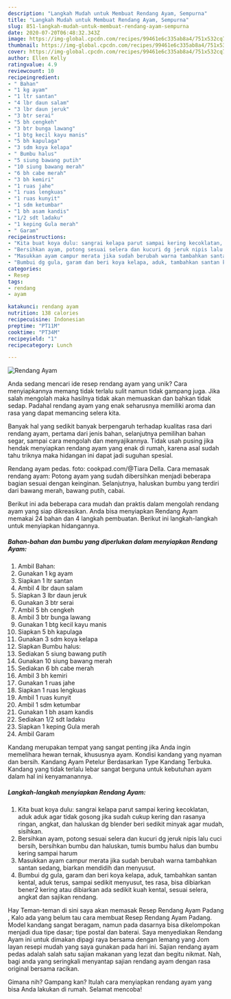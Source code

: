 ```yaml
---
description: "Langkah Mudah untuk Membuat Rendang Ayam, Sempurna"
title: "Langkah Mudah untuk Membuat Rendang Ayam, Sempurna"
slug: 851-langkah-mudah-untuk-membuat-rendang-ayam-sempurna
date: 2020-07-20T06:48:32.343Z
image: https://img-global.cpcdn.com/recipes/99461e6c335ab8a4/751x532cq70/rendang-ayam-foto-resep-utama.jpg
thumbnail: https://img-global.cpcdn.com/recipes/99461e6c335ab8a4/751x532cq70/rendang-ayam-foto-resep-utama.jpg
cover: https://img-global.cpcdn.com/recipes/99461e6c335ab8a4/751x532cq70/rendang-ayam-foto-resep-utama.jpg
author: Ellen Kelly
ratingvalue: 4.9
reviewcount: 10
recipeingredient:
- " Bahan"
- "1 kg ayam"
- "1 ltr santan"
- "4 lbr daun salam"
- "3 lbr daun jeruk"
- "3 btr serai"
- "5 bh cengkeh"
- "3 btr bunga lawang"
- "1 btg kecil kayu manis"
- "5 bh kapulaga"
- "3 sdm koya kelapa"
- " Bumbu halus"
- "5 siung bawang putih"
- "10 siung bawang merah"
- "6 bh cabe merah"
- "3 bh kemiri"
- "1 ruas jahe"
- "1 ruas lengkuas"
- "1 ruas kunyit"
- "1 sdm ketumbar"
- "1 bh asam kandis"
- "1/2 sdt ladaku"
- "1 keping Gula merah"
- " Garam"
recipeinstructions:
- "Kita buat koya dulu: sangrai kelapa parut sampai kering kecoklatan, aduk aduk agar tidak gosong jika sudah cukup kering dan rasanya ringan, angkat, dan haluskan dg blender beri sedikit minyak agar mudah, sisihkan."
- "Bersihkan ayam, potong sesuai selera dan kucuri dg jeruk nipis lalu cuci bersih, bersihkan bumbu dan haluskan, tumis bumbu halus dan bumbu kering sampai harum"
- "Masukkan ayam campur merata jika sudah berubah warna tambahkan santan sedang, biarkan mendidih dan menyusut."
- "Bumbui dg gula, garam dan beri koya kelapa, aduk, tambahkan santan kental, aduk terus, sampai sedikit menyusut, tes rasa, bisa dibiarkan bener2 kering atau dibiarkan ada sedikit kuah kental, sesuai selera, angkat dan sajikan rendang."
categories:
- Resep
tags:
- rendang
- ayam

katakunci: rendang ayam 
nutrition: 138 calories
recipecuisine: Indonesian
preptime: "PT11M"
cooktime: "PT34M"
recipeyield: "1"
recipecategory: Lunch

---
```



![Rendang Ayam](https://img-global.cpcdn.com/recipes/99461e6c335ab8a4/751x532cq70/rendang-ayam-foto-resep-utama.jpg)

Anda sedang mencari ide resep rendang ayam yang unik? Cara menyiapkannya memang tidak terlalu sulit namun tidak gampang juga. Jika salah mengolah maka hasilnya tidak akan memuaskan dan bahkan tidak sedap. Padahal rendang ayam yang enak seharusnya memiliki aroma dan rasa yang dapat memancing selera kita.

Banyak hal yang sedikit banyak berpengaruh terhadap kualitas rasa dari rendang ayam, pertama dari jenis bahan, selanjutnya pemilihan bahan segar, sampai cara mengolah dan menyajikannya. Tidak usah pusing jika hendak menyiapkan rendang ayam yang enak di rumah, karena asal sudah tahu triknya maka hidangan ini dapat jadi suguhan spesial.

Rendang ayam pedas. foto: cookpad.com/@Tiara Della. Cara memasak rendang ayam: Potong ayam yang sudah dibersihkan menjadi beberapa bagian sesuai dengan keinginan. Selanjutnya, haluskan bumbu yang terdiri dari bawang merah, bawang putih, cabai.


Berikut ini ada beberapa cara mudah dan praktis dalam mengolah rendang ayam yang siap dikreasikan. Anda bisa menyiapkan Rendang Ayam memakai 24 bahan dan 4 langkah pembuatan. Berikut ini langkah-langkah untuk menyiapkan hidangannya.

<!--inarticleads1-->

##### Bahan-bahan dan bumbu yang diperlukan dalam menyiapkan Rendang Ayam:

1. Ambil  Bahan:
1. Gunakan 1 kg ayam
1. Siapkan 1 ltr santan
1. Ambil 4 lbr daun salam
1. Siapkan 3 lbr daun jeruk
1. Gunakan 3 btr serai
1. Ambil 5 bh cengkeh
1. Ambil 3 btr bunga lawang
1. Gunakan 1 btg kecil kayu manis
1. Siapkan 5 bh kapulaga
1. Gunakan 3 sdm koya kelapa
1. Siapkan  Bumbu halus:
1. Sediakan 5 siung bawang putih
1. Gunakan 10 siung bawang merah
1. Sediakan 6 bh cabe merah
1. Ambil 3 bh kemiri
1. Gunakan 1 ruas jahe
1. Siapkan 1 ruas lengkuas
1. Ambil 1 ruas kunyit
1. Ambil 1 sdm ketumbar
1. Gunakan 1 bh asam kandis
1. Sediakan 1/2 sdt ladaku
1. Siapkan 1 keping Gula merah
1. Ambil  Garam


Kandang merupakan tempat yang sangat penting jika Anda ingin memelihara hewan ternak, khususnya ayam. Kondisi kandang yang nyaman dan bersih. Kandang Ayam Petelur Berdasarkan Type Kandang Terbuka. Kandang yang tidak terlalu lebar sangat berguna untuk kebutuhan ayam dalam hal ini kenyamanannya. 

<!--inarticleads2-->

##### Langkah-langkah menyiapkan Rendang Ayam:

1. Kita buat koya dulu: sangrai kelapa parut sampai kering kecoklatan, aduk aduk agar tidak gosong jika sudah cukup kering dan rasanya ringan, angkat, dan haluskan dg blender beri sedikit minyak agar mudah, sisihkan.
1. Bersihkan ayam, potong sesuai selera dan kucuri dg jeruk nipis lalu cuci bersih, bersihkan bumbu dan haluskan, tumis bumbu halus dan bumbu kering sampai harum
1. Masukkan ayam campur merata jika sudah berubah warna tambahkan santan sedang, biarkan mendidih dan menyusut.
1. Bumbui dg gula, garam dan beri koya kelapa, aduk, tambahkan santan kental, aduk terus, sampai sedikit menyusut, tes rasa, bisa dibiarkan bener2 kering atau dibiarkan ada sedikit kuah kental, sesuai selera, angkat dan sajikan rendang.


Hay Teman-teman di sini saya akan memasak Resep Rendang Ayam Padang , Kalo ada yang belum tau cara membuat Resep Rendang Ayam Padang. Model kandang sangat beragam, namun pada dasarnya bisa dikelompokan menjadi dua tipe dasar; tipe postal dan baterai. Saya menyediakan Rendang Ayam ini untuk dimakan dipagi raya bersama dengan lemang yang Jom layan resepi mudah yang saya gunakan pada hari ini. Sajian rendang ayam pedas adalah salah satu sajian makanan yang lezat dan begitu nikmat. Nah, bagi anda yang seringkali menyantap sajian rendang ayam dengan rasa original bersama racikan. 

Gimana nih? Gampang kan? Itulah cara menyiapkan rendang ayam yang bisa Anda lakukan di rumah. Selamat mencoba!

